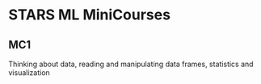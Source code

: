 # STARS ML MiniCourses

## MC1

Thinking about data, reading and manipulating data frames, statistics and visualization
